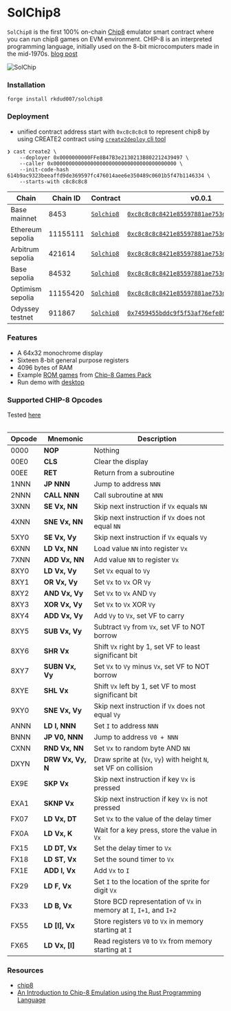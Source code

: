 # SolChip8

`SolChip8` is the first 100% on-chain [Chip8](https://en.wikipedia.org/wiki/CHIP-8) emulator smart contract where you can run chip8 games on EVM environment. CHIP-8 is an interpreted programming language, initially used on the 8-bit microcomputers made in the mid-1970s. [blog post](https://www.piapark.me/chip-8-emulation-on-evm/)

![SolChip](./.github/solchip.gif)

### Installation

```
forge install rkdud007/solchip8
```

### Deployment 

- unified contract address start with `0xc8c8c8c8` to represent chip8 by using CREATE2 contract using [`create2deploy` cli tool](https://github.com/rkdud007/create2deploy)

```console
❯ cast create2 \
    --deployer 0x0000000000FFe8B47B3e2130213B802212439497 \
    --caller 0x0000000000000000000000000000000000000000 \
    --init-code-hash 614b9ac9323beeaffd9de369597fc476014aee6e350489c0601b5f47b1146334 \
    --starts-with c8c8c8c8
```

<table>
    <thead>
        <tr>
            <th>Chain</th>
            <th>Chain ID</th>
            <th>Contract</th>
            <th>v0.0.1</th>
        </tr>
    </thead>
    <tbody>
        <tr>
            <td rowspan="1">Base mainnet</td>
            <td rowspan="1">8453</td>
            <td><code><a href="https://github.com/rkdud007/solchip8/blob/3382502e44f840b2d974570b93913e18f761cc0e/src/Solchip8.sol">Solchip8</a></code></td>
            <td><code><a href="https://base.blockscout.com/address/0xc8c8c8c8421e85597881ae753d040449e81e528a">0xc8c8c8c8421e85597881ae753d040449e81e528a</code></td>
        </tr>
        <tr>
            <td rowspan="1">Ethereum sepolia</td>
            <td rowspan="1">11155111</td>
            <td><code><a href="https://github.com/rkdud007/solchip8/blob/3382502e44f840b2d974570b93913e18f761cc0e/src/Solchip8.sol">Solchip8</a></code></td>
            <td><code><a href="https://sepolia.etherscan.io/address/0xc8c8c8c8421e85597881ae753d040449e81e528a">0xc8c8c8c8421e85597881ae753d040449e81e528a</code></td>
        </tr>
         <tr>
            <td rowspan="1">Arbitrum sepolia</td>
            <td rowspan="1">421614</td>
            <td><code><a href="https://github.com/rkdud007/solchip8/blob/3382502e44f840b2d974570b93913e18f761cc0e/src/Solchip8.sol">Solchip8</a></code></td>
            <td><code><a href="https://sepolia.arbiscan.io/address/0xc8c8c8c8421e85597881ae753d040449e81e528a">0xc8c8c8c8421e85597881ae753d040449e81e528a</code></td>
        </tr>
        <tr>
            <td rowspan="1">Base sepolia</td>
            <td rowspan="1">84532</td>
            <td><code><a href="https://github.com/rkdud007/solchip8/blob/3382502e44f840b2d974570b93913e18f761cc0e/src/Solchip8.sol">Solchip8</a></code></td>
            <td><code><a href="https://sepolia-explorer.base.org/address/0xc8c8c8c8421e85597881ae753d040449e81e528a">0xc8c8c8c8421e85597881ae753d040449e81e528a</code></td>
        </tr>
         <tr>
            <td rowspan="1">Optimism sepolia</td>
            <td rowspan="1">11155420</td>
            <td><code><a href="https://github.com/rkdud007/solchip8/blob/3382502e44f840b2d974570b93913e18f761cc0e/src/Solchip8.sol">Solchip8</a></code></td>
            <td><code><a href="https://sepolia-optimism.etherscan.io/address/0xc8c8c8c8421e85597881ae753d040449e81e528a">0xc8c8c8c8421e85597881ae753d040449e81e528a</code></td>
        </tr>
        <tr>
            <td rowspan="1">Odyssey testnet</td>
            <td rowspan="1">911867</td>
            <td><code><a href="https://github.com/rkdud007/solchip8/blob/3382502e44f840b2d974570b93913e18f761cc0e/src/Solchip8.sol">Solchip8</a></code></td>
            <td><code><a href="https://odyssey-explorer.ithaca.xyz/address/0x7459455bddc9f5f53af76efe857b2064b230e4fe">0x7459455bddc9f5f53af76efe857b2064b230e4fe</code></td>
        </tr>
    </tbody>
<table>


### Features

- A 64x32 monochrome display
- Sixteen 8-bit general purpose registers
- 4096 bytes of RAM
- Example [ROM games](./c8games/) from [Chip-8 Games Pack](https://www.zophar.net/pdroms/chip8/chip-8-games-pack.html)
- Run demo with [desktop](./desktop/)


### **Supported CHIP-8 Opcodes**

Tested [here](./test/Solchip8.t.sol)

| Opcode | Mnemonic          | Description                                                         |
| ------ | ----------------- | ------------------------------------------------------------------- |
| 0000   | **NOP**           | Nothing                                                             |
| 00E0   | **CLS**           | Clear the display                                                   |
| 00EE   | **RET**           | Return from a subroutine                                            |
| 1NNN   | **JP NNN**        | Jump to address `NNN`                                               |
| 2NNN   | **CALL NNN**      | Call subroutine at `NNN`                                            |
| 3XNN   | **SE Vx, NN**     | Skip next instruction if `Vx` equals `NN`                           |
| 4XNN   | **SNE Vx, NN**    | Skip next instruction if `Vx` does not equal `NN`                   |
| 5XY0   | **SE Vx, Vy**     | Skip next instruction if `Vx` equals `Vy`                           |
| 6XNN   | **LD Vx, NN**     | Load value `NN` into register `Vx`                                  |
| 7XNN   | **ADD Vx, NN**    | Add value `NN` to register `Vx`                                     |
| 8XY0   | **LD Vx, Vy**     | Set `Vx` equal to `Vy`                                              |
| 8XY1   | **OR Vx, Vy**     | Set `Vx` to `Vx` OR `Vy`                                            |
| 8XY2   | **AND Vx, Vy**    | Set `Vx` to `Vx` AND `Vy`                                           |
| 8XY3   | **XOR Vx, Vy**    | Set `Vx` to `Vx` XOR `Vy`                                           |
| 8XY4   | **ADD Vx, Vy**    | Add `Vy` to `Vx`, set VF to carry                                   |
| 8XY5   | **SUB Vx, Vy**    | Subtract `Vy` from `Vx`, set VF to NOT borrow                       |
| 8XY6   | **SHR Vx**        | Shift `Vx` right by 1, set VF to least significant bit              |
| 8XY7   | **SUBN Vx, Vy**   | Set `Vx` to `Vy` minus `Vx`, set VF to NOT borrow                   |
| 8XYE   | **SHL Vx**        | Shift `Vx` left by 1, set VF to most significant bit                |
| 9XY0   | **SNE Vx, Vy**    | Skip next instruction if `Vx` does not equal `Vy`                   |
| ANNN   | **LD I, NNN**     | Set `I` to address `NNN`                                            |
| BNNN   | **JP V0, NNN**    | Jump to address `V0 + NNN`                                          |
| CXNN   | **RND Vx, NN**    | Set `Vx` to random byte AND `NN`                                    |
| DXYN   | **DRW Vx, Vy, N** | Draw sprite at (`Vx`, `Vy`) with height `N`, set VF on collision    |
| EX9E   | **SKP Vx**        | Skip next instruction if key `Vx` is pressed                        |
| EXA1   | **SKNP Vx**       | Skip next instruction if key `Vx` is not pressed                    |
| FX07   | **LD Vx, DT**     | Set `Vx` to the value of the delay timer                            |
| FX0A   | **LD Vx, K**      | Wait for a key press, store the value in `Vx`                       |
| FX15   | **LD DT, Vx**     | Set the delay timer to `Vx`                                         |
| FX18   | **LD ST, Vx**     | Set the sound timer to `Vx`                                         |
| FX1E   | **ADD I, Vx**     | Add `Vx` to `I`                                                     |
| FX29   | **LD F, Vx**      | Set `I` to the location of the sprite for digit `Vx`                |
| FX33   | **LD B, Vx**      | Store BCD representation of `Vx` in memory at `I`, `I+1`, and `I+2` |
| FX55   | **LD [I], Vx**    | Store registers `V0` to `Vx` in memory starting at `I`              |
| FX65   | **LD Vx, [I]**    | Read registers `V0` to `Vx` from memory starting at `I`             |

### Resources

- [chip8](http://devernay.free.fr/hacks/chip8/C8TECH10.HTM#8xy3)
- [An Introduction to Chip-8 Emulation using the Rust Programming Language](https://aquova.net/chip8/chip8.pdf)
